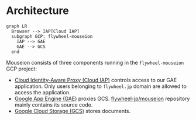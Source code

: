 # Architecture

```mermaid
graph LR
  Browser --> IAP[Cloud IAP]
  subgraph GCP: flywheel-mouseion
    IAP --> GAE
    GAE --> GCS
  end
```

Mouseion consists of three components running in the `flywheel-mouseion` GCP project:

* [Cloud Identity-Aware Proxy (Cloud IAP)](https://console.cloud.google.com/security/iap?project=flywheel-mouseion) controls access to our GAE application. Only users belonging to `flywheel.jp` domain are allowed to access the application.
* [Google App Engine (GAE)](https://console.cloud.google.com/appengine?project=flywheel-mouseion) proxies GCS. [flywheel-jp/mouseion](https://github.com/flywheel-jp/mouseion) repository mainly contains its source code.
* [Google Cloud Storage (GCS)](https://console.cloud.google.com/storage/browser/flywheel-mouseion/?project=flywheel-mouseion) stores documents.
